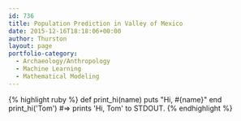 ```yaml
---
id: 736
title: Population Prediction in Valley of Mexico
date: 2015-12-16T18:18:06+00:00
author: Thurston
layout: page
portfolio-category:
  - Archaeology/Anthropology
  - Machine Learning
  - Mathematical Modeling
---
```

{% highlight ruby %}
def print_hi(name)
  puts "Hi, #{name}"
end
print_hi('Tom')
#=> prints 'Hi, Tom' to STDOUT.
{% endhighlight %}
